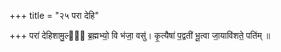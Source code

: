 +++
title = "२५ परा देहि"

+++
परा॑ देहिशामु॒ल्यं᳡ ब्र॒ह्मभ्यो॒ वि भ॑जा॒ वसु॑। कृ॒त्यैषा॑ प॒द्वती॑ भू॒त्वा जा॒यावि॑शते॒ पति॑म् ॥
